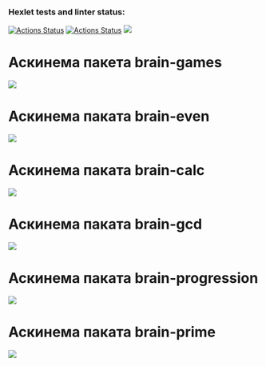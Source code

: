 ### Hexlet tests and linter status:
[![Actions Status](https://github.com/Aleksandra-korza/frontend-project-lvl1/workflows/hexlet-check/badge.svg)](https://github.com/Aleksandra-korza/frontend-project-lvl1/actions)
[![Actions Status](https://github.com/Aleksandra-korza/frontend-project-lvl1/workflows/nodejs/badge.svg)](https://github.com/Aleksandra-korza/frontend-project-lvl1/actions)
<a href="https://codeclimate.com/github/Aleksandra-korza/frontend-project-lvl1/maintainability"><img src="https://api.codeclimate.com/v1/badges/742a11e5f9d7d51cd68c/maintainability" /></a>

# Аскинема пакета brain-games
<a href="https://asciinema.org/a/F84D4Qi5ooJZMAC1HQFu2vvMp" target="_blank"><img src="https://asciinema.org/a/F84D4Qi5ooJZMAC1HQFu2vvMp.svg" /></a>

# Аскинема паката brain-even  
<a href="https://asciinema.org/a/IjjtlMkaLFPh3Lb2Q5o81zYs5" target="_blank"><img src="https://asciinema.org/a/IjjtlMkaLFPh3Lb2Q5o81zYs5.svg" /></a>

# Аскинема паката brain-calc 
<a href="https://asciinema.org/a/sK9Lf4rWKTBtkvGhvZmq9FNnp" target="_blank"><img src="https://asciinema.org/a/sK9Lf4rWKTBtkvGhvZmq9FNnp.svg" /></a>

# Аскинема паката brain-gcd 
<a href="https://asciinema.org/a/jXGzUxWkwtrtRDasHsNM361zY" target="_blank"><img src="https://asciinema.org/a/jXGzUxWkwtrtRDasHsNM361zY.svg" /></a>

# Аскинема паката brain-progression 
<a href="https://asciinema.org/a/W4sfFRURJLtQd3SVZThZj89Zr" target="_blank"><img src="https://asciinema.org/a/W4sfFRURJLtQd3SVZThZj89Zr.svg" /></a>

# Аскинема паката brain-prime 
<a href="https://asciinema.org/a/rXU70HQ7xG8MPhRtGVQRcM0iH" target="_blank"><img src="https://asciinema.org/a/rXU70HQ7xG8MPhRtGVQRcM0iH.svg" /></a>